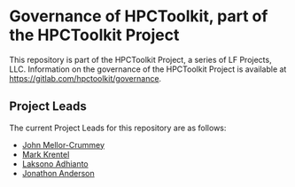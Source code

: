 <!--
SPDX-FileCopyrightText: 2024 Contributors to the HPCToolkit Project

SPDX-License-Identifier: CC-BY-4.0
-->

# Governance of HPCToolkit, part of the HPCToolkit Project

This repository is part of the HPCToolkit Project, a series of LF Projects, LLC. Information on the governance of the HPCToolkit Project is available at https://gitlab.com/hpctoolkit/governance.

## Project Leads

The current Project Leads for this repository are as follows:

- [John Mellor-Crummey](https://gitlab.com/jmellorcrummey)
- [Mark Krentel](https://gitlab.com/mwkrentel)
- [Laksono Adhianto](https://gitlab.com/adhianto)
- [Jonathon Anderson](https://gitlab.com/blue42u)
